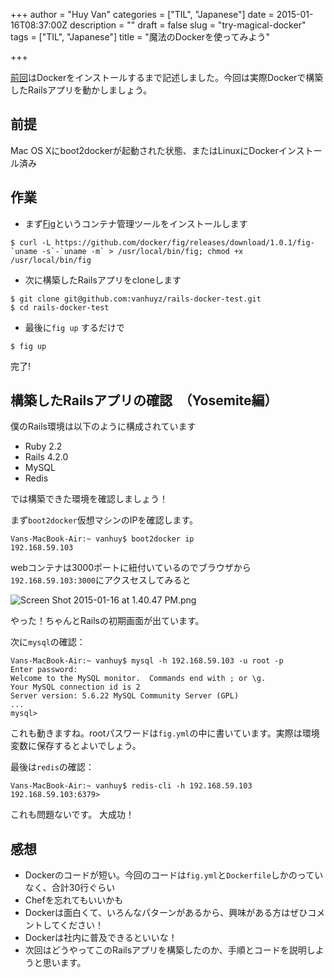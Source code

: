 +++
author = "Huy Van"
categories = ["TIL", "Japanese"]
date = 2015-01-16T08:37:00Z
description = ""
draft = false
slug = "try-magical-docker"
tags = ["TIL", "Japanese"]
title = "魔法のDockerを使ってみよう"

+++


[前回](https://galapagos.qiita.com/vanhuyz/items/cf1badda97a0de645db3)はDockerをインストールするまで記述しました。今回は実際Dockerで構築したRailsアプリを動かしましょう。

## 前提
 Mac OS Xにboot2dockerが起動された状態、またはLinuxにDockerインストール済み

## 作業
* まず[Fig](http://www.fig.sh/index.html)というコンテナ管理ツールをインストールします

```
$ curl -L https://github.com/docker/fig/releases/download/1.0.1/fig-`uname -s`-`uname -m` > /usr/local/bin/fig; chmod +x /usr/local/bin/fig
```

* 次に構築したRailsアプリをcloneします

```
$ git clone git@github.com:vanhuyz/rails-docker-test.git
$ cd rails-docker-test
```

* 最後に`fig up` するだけで

```
$ fig up
```

完了!

## 構築したRailsアプリの確認　（Yosemite編）
僕のRails環境は以下のように構成されています

* Ruby 2.2
* Rails 4.2.0
* MySQL
* Redis

では構築できた環境を確認しましょう！

まず`boot2docker`仮想マシンのIPを確認します。

```
Vans-MacBook-Air:~ vanhuy$ boot2docker ip
192.168.59.103
```

webコンテナは3000ポートに紐付いているのでブラウザから`192.168.59.103:3000`にアクスセスしてみると

![Screen Shot 2015-01-16 at 1.40.47 PM.png](https://qiita-image-store.s3.amazonaws.com/1758/60017/20a835ce-c004-7567-0ab5-5bed5697a058.png)

やった！ちゃんとRailsの初期画面が出ています。

次に`mysql`の確認：

```
Vans-MacBook-Air:~ vanhuy$ mysql -h 192.168.59.103 -u root -p
Enter password:
Welcome to the MySQL monitor.  Commands end with ; or \g.
Your MySQL connection id is 2
Server version: 5.6.22 MySQL Community Server (GPL)
...
mysql>
```

これも動きますね。rootパスワードは`fig.yml`の中に書いています。実際は環境変数に保存するとよいでしょう。

最後は`redis`の確認：

```
Vans-MacBook-Air:~ vanhuy$ redis-cli -h 192.168.59.103
192.168.59.103:6379>
```

これも問題ないです。
大成功！

## 感想

* Dockerのコードが短い。今回のコードは`fig.yml`と`Dockerfile`しかのっていなく、合計30行ぐらい
* Chefを忘れてもいいかも
* Dockerは面白くて、いろんなパターンがあるから、興味がある方はぜひコメントしてください！
* Dockerは社内に普及できるといいな！
* 次回はどうやってこのRailsアプリを構築したのか、手順とコードを説明しようと思います。

